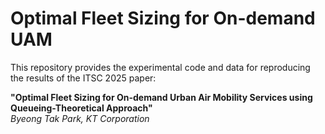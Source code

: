 # Optimal Fleet Sizing for On-demand UAM

This repository provides the experimental code and data for reproducing the results of the ITSC 2025 paper:

**"Optimal Fleet Sizing for On-demand Urban Air Mobility Services using Queueing-Theoretical Approach"**  
*Byeong Tak Park, KT Corporation*
